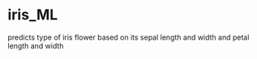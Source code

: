 # iris_ML
predicts type of iris flower based on its sepal length and  width and petal length and width
